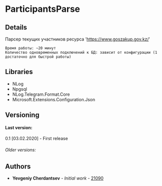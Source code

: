 ﻿# ParticipantsParse

## Details

Парсер текущих участников ресурса 'https://www.goszakup.gov.kz/'

```
Время работы: ~20 минут
Количество одновременных подключений к БД: зависит от конфигурации (1 достаточно для быстрой работы)
```

## Libraries

* NLog
* Npgsql
* NLog.Telegram.Format.Core
* Microsoft.Extensions.Configuration.Json

## Versioning
#### Last version:
0.1 [03.02.2020] - First release


###### Older versions:

## Authors

* **Yevgeniy Cherdantsev** - *Initial work* - [21090](https://gitlab.com/21090)